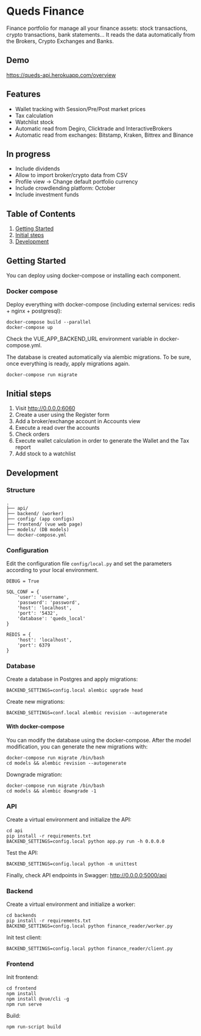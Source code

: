 # Queds Finance
Finance portfolio for manage all your finance assets: stock transactions, crypto transactions, bank statements... It reads the data automatically from the Brokers, Crypto Exchanges and Banks.

## Demo
https://queds-api.herokuapp.com/overview

## Features
* Wallet tracking with Session/Pre/Post market prices
* Tax calculation
* Watchlist stock
* Automatic read from Degiro, Clicktrade and InteractiveBrokers
* Automatic read from exchanges: Bitstamp, Kraken, Bittrex and Binance

## In progress
* Include dividends
* Allow to import broker/crypto data from CSV
* Profile view -> Change default portfolio currency
* Include crowdlending platform: October
* Include investment funds

## Table of Contents
1. [Getting Started](#getting-started)
2. [Initial steps](#initial-steps)
3. [Development](#development)

## Getting Started
You can deploy using docker-compose or installing each component.

### Docker compose
Deploy everything with docker-compose (including external services: redis + nginx + postgresql):
```
docker-compose build --parallel
docker-compose up
```
Check the VUE_APP_BACKEND_URL environment variable in docker-compose.yml. 

The database is created automatically via alembic migrations. To be sure, once everything is ready, apply migrations again.
```
docker-compose run migrate
```

## Initial steps
1. Visit http://0.0.0.0:6060
2. Create a user using the Register form
3. Add a broker/exchange account in Accounts view
4. Execute a read over the accounts
5. Check orders
6. Execute wallet calculation in order to generate the Wallet and the Tax report
7. Add stock to a watchlist

## Development

### Structure
    .
    ├── api/
    ├── backend/ (worker) 
    ├── config/ (app configs)
    ├── frontend/ (vue web page)
    ├── models/ (DB models) 
    └── docker-compose.yml
    
### Configuration
Edit the configuration file `config/local.py` and set the parameters according to your local environment.
```
DEBUG = True

SQL_CONF = {
    'user': 'username',
    'password': 'password',
    'host': 'localhost',
    'port': '5432',
    'database': 'queds_local'
}

REDIS = {
    'host': 'localhost',
    'port': 6379
}
```
    
### Database
Create a database in Postgres and apply migrations:
```
BACKEND_SETTINGS=config.local alembic upgrade head
```

Create new migrations:
```
BACKEND_SETTINGS=conf.local alembic revision --autogenerate
```

#### With docker-compose
You can modify the database using the docker-compose. After the model modification, you can generate the new migrations with:
```
docker-compose run migrate /bin/bash
cd models && alembic revision --autogenerate
```

Downgrade migration:
```
docker-compose run migrate /bin/bash
cd models && alembic downgrade -1
```

### API
Create a virtual environment and initialize the API:
```
cd api
pip install -r requirements.txt
BACKEND_SETTINGS=config.local python app.py run -h 0.0.0.0
```

Test the API:
```
BACKEND_SETTINGS=config.local python -m unittest
```

Finally, check API endpoints in Swagger: http://0.0.0.0:5000/api

### Backend
Create a virtual environment and initialize a worker:
```
cd backends
pip install -r requirements.txt
BACKEND_SETTINGS=config.local python finance_reader/worker.py
```

Init test client:
```
BACKEND_SETTINGS=config.local python finance_reader/client.py
```

### Frontend
Init frontend:
```
cd frontend
npm install
npm install @vue/cli -g
npm run serve
```

Build:
```
npm run-script build
```
